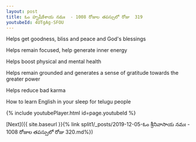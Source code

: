 ```yaml
---
layout: post
title: ఓం హృషీకేశాయ నమః  - 1008 రోజుల తపస్సులో రోజు  319
youtubeId: 4UTgAg-SFOU
---
```

 
 
Helps get goodness, bliss and peace and God's blessings
 
Helps remain focused, help generate inner energy 
 
Helps boost physical and mental health 
 
Helps remain grounded and generates a sense of gratitude towards the greater power 
 
Helps reduce bad karma
 
How to learn English in your sleep for telugu people
 
 
 
 


{% include youtubePlayer.html id=page.youtubeId %}
 
[Next]({{ site.baseurl }}{% link split1/_posts/2019-12-05-ఓం శ్రీనివాసాయ నమః  - 1008 రోజుల తపస్సులో రోజు  320.md%})
 
